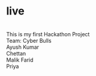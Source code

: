 # live
<br>
This is my first Hackathon Project
<br>
Team: Cyber Bulls
<br>
Ayush Kumar
<br>
Chettan 
<br>
Malik Farid
<br>
Priya
<br>

<br>

